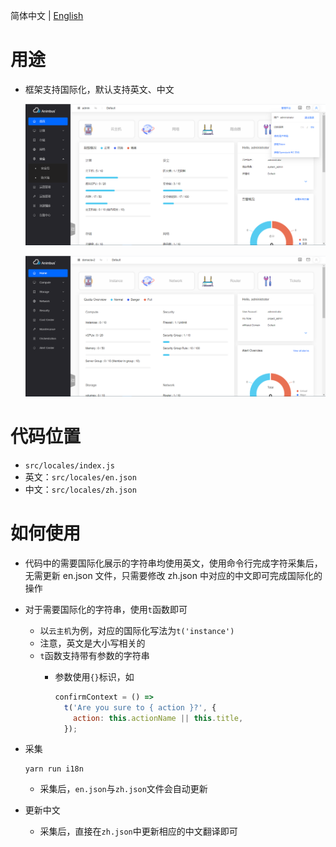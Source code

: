 简体中文 | [English](/docs/en/develop/3-14-I18n-introduction.md)

# 用途

- 框架支持国际化，默认支持英文、中文

  ![i18n](/docs/zh/develop/images/i18n/i18n.png)

  ![english](/docs/zh/develop/images/i18n/english.png)

# 代码位置

- `src/locales/index.js`
- 英文：`src/locales/en.json`
- 中文：`src/locales/zh.json`

# 如何使用

- 代码中的需要国际化展示的字符串均使用英文，使用命令行完成字符采集后，无需更新 en.json 文件，只需要修改 zh.json 中对应的中文即可完成国际化的操作
- 对于需要国际化的字符串，使用`t`函数即可
  - 以`云主机`为例，对应的国际化写法为`t('instance')`
  - 注意，英文是大小写相关的
  - `t`函数支持带有参数的字符串
    - 参数使用`{}`标识，如

      ```javascript
      confirmContext = () =>
        t('Are you sure to { action }?', {
          action: this.actionName || this.title,
        });
      ```

- 采集

  ```shell
  yarn run i18n
  ```

  - 采集后，`en.json`与`zh.json`文件会自动更新
- 更新中文
  - 采集后，直接在`zh.json`中更新相应的中文翻译即可
